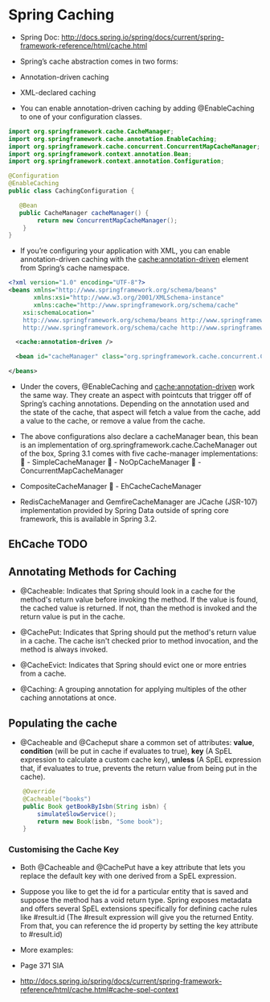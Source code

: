 # Spring Caching

 - Spring Doc: http://docs.spring.io/spring/docs/current/spring-framework-reference/html/cache.html
 
 - Spring’s cache abstraction comes in two forms:
  - Annotation-driven caching
  - XML-declared caching

 - You can enable annotation-driven caching by adding @EnableCaching to one of your configuration classes. 

```java
import org.springframework.cache.CacheManager;
import org.springframework.cache.annotation.EnableCaching;
import org.springframework.cache.concurrent.ConcurrentMapCacheManager;
import org.springframework.context.annotation.Bean;
import org.springframework.context.annotation.Configuration;

@Configuration
@EnableCaching
public class CachingConfiguration {

   @Bean
   public CacheManager cacheManager() {
		return new ConcurrentMapCacheManager();
	}
}
```

 - If you’re configuring your application with XML, you can enable annotation-driven caching with the <cache:annotation-driven> element from Spring’s cache namespace.

```xml
<?xml version="1.0" encoding="UTF-8"?>
<beans xmlns="http://www.springframework.org/schema/beans" 
       xmlns:xsi="http://www.w3.org/2001/XMLSchema-instance"
       xmlns:cache="http://www.springframework.org/schema/cache"
	xsi:schemaLocation="
	http://www.springframework.org/schema/beans http://www.springframework.org/schema/beans/spring-beans.xsd
	http://www.springframework.org/schema/cache http://www.springframework.org/schema/cache/spring-cache.xsd">

  <cache:annotation-driven />

  <bean id="cacheManager" class="org.springframework.cache.concurrent.ConcurrentMapCacheManager" />

</beans>

```

 - Under the covers, @EnableCaching and <cache:annotation-driven> work the same way. They create an aspect with pointcuts that trigger off of Spring’s caching annotations. Depending on the annotation used and the state of the cache, that aspect will fetch a value from the cache, add a value to the cache, or remove a value from the cache.
 
 - The above configurations also declare a cacheManager bean, this bean is an implementation of org.springframework.cache.CacheManager out of the box, Spring 3.1 comes with five cache-manager implementations:
􏰀  - SimpleCacheManager
􏰀  - NoOpCacheManager
􏰀  - ConcurrentMapCacheManager
  - CompositeCacheManager
􏰀  - EhCacheCacheManager

 - RedisCacheManager and GemfireCacheManager are JCache (JSR-107) implementation provided by Spring Data outside of spring core framework, this is available in Spring 3.2.

## EhCache TODO
 
## Annotating Methods for Caching
 
 - @Cacheable: Indicates that Spring should look in a cache for the method's return value before invoking the method. If the value is found, the cached value is returned. If not, than the method is invoked and the return value is put in the cache.
 
 - @CachePut: Indicates that Spring should put the method's return value in a cache. The cache isn't checked prior to method invocation, and the method is always invoked.
 
 - @CacheEvict: Indicates that Spring should evict one or more entries from a cache.
 
 - @Caching: A grouping annotation for applying multiples of the other caching annotations at once.
 
## Populating the cache
 - @Cacheable and @Cacheput share a common set of attributes: **value**, **condition** (will be put in cache if evaluates to true), **key** (A SpEL expression to calculate a custom cache key), **unless** (A SpEL expression that, if evaluates to true, prevents the return value from being put in the cache).
 
```java
    @Override
	@Cacheable("books")
	public Book getBookByIsbn(String isbn) {
		simulateSlowService();
		return new Book(isbn, "Some book");
	}
```

### Customising the Cache Key
 - Both @Cacheable and @CachePut have a key attribute that lets you replace the default key with one derived from a SpEL expression.
 
 - Suppose you like to get the id for a particular entity that is saved and suppose the method has a void return type. Spring exposes metadata and offers several SpEL extensions specifically for defining cache rules like #result.id (The #result expression will give you the returned Entity. From that, you can reference the id property by setting the key attribute to #result.id)
   
 - More examples: 
  - Page 371 SIA
  - http://docs.spring.io/spring/docs/current/spring-framework-reference/html/cache.html#cache-spel-context


